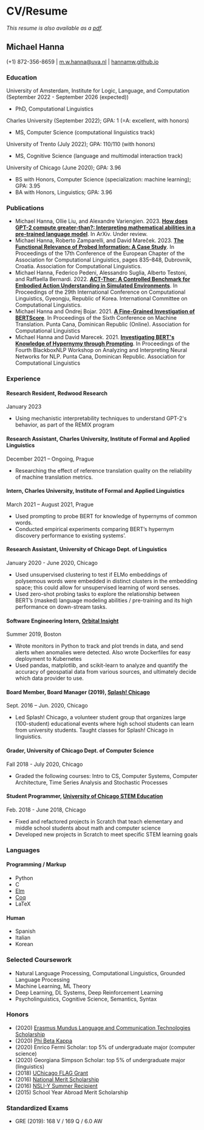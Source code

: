 # CV/Resume
*This resume is also available as a <a href="https://hannamw.github.io/resume/Michael_Hanna_Resume_2023.pdf">pdf</a>.*

## Michael Hanna
(+1) 872-356-8659 | m.w.hanna@uva.nl | <a href="hannamw.github.io">hannamw.github.io</a>

### Education
University of Amsterdam, Institute for Logic, Language, and Computation (September 2022 - September 2026 (expected))
- PhD, Computational Linguistics

Charles University (September 2022); GPA: 1 (=A: excellent, with honors)
- MS, Computer Science (computational linguistics track)

University of Trento (July 2022); GPA: 110/110 (with honors)
- MS, Cognitive Science (language and multimodal interaction track)

University of Chicago (June 2020); GPA: 3.96
- BS with Honors, Computer Science (specialization: machine learning); GPA: 3.95
- BA with Honors, Linguistics; GPA: 3.96

### Publications
- Michael Hanna, Ollie Liu, and Alexandre Variengien. 2023. [**How does GPT-2 compute greater-than?: Interpreting mathematical abilities in a pre-trained language model**](https://arxiv.org/abs/2305.00586). In ArXiv. Under review.
- Michael Hanna, Roberto Zamparelli, and David Mareček. 2023. [**The Functional Relevance of Probed Information: A Case Study**](https://aclanthology.org/2023.eacl-main.58/). In Proceedings of the 17th Conference of the European Chapter of the Association for Computational Linguistics, pages 835–848, Dubrovnik, Croatia. Association for Computational Linguistics.
- Michael Hanna, Federico Pedeni, Alessandro Suglia, Alberto Testoni, and Raffaella Bernardi. 2022. [**ACT-Thor: A Controlled Benchmark for Embodied Action Understanding in Simulated Environments**](https://aclanthology.org/2022.coling-1.495.pdf). In Proceedings of the 29th International Conference on Computational Linguistics, Gyeongju, Republic of Korea. International Committee on Computational Linguistics.
- Michael Hanna and Ondrej Bojar. 2021. [**A Fine-Grained Investigation of BERTScore**](https://www.statmt.org/wmt21/pdf/2021.wmt-1.59.pdf). In Proceedings of the Sixth Conference on Machine Translation. Punta Cana, Dominican Republic (Online). Association for Computational Linguistics
- Michael Hanna and David Marecek. 2021. [**Investigating BERT's Knowledge of Hypernymy through Prompting**](https://aclanthology.org/2021.blackboxnlp-1.20/). In Proceedings of the Fourth BlackboxNLP Workshop on Analyzing and Interpreting Neural Networks for NLP. Punta Cana, Dominican Republic. Association for Computational Linguistics

### Experience

#### Research Resident, Redwood Research 
January 2023
- Using mechanistic interpretability techniques to understand GPT-2's behavior, as part of the REMIX program

#### Research Assistant, Charles University, Institute of Formal and Applied Linguistics 
December 2021 – Ongoing, Prague
- Researching the effect of reference translation quality on the reliability of machine translation metrics.

#### Intern, Charles University, Institute of Formal and Applied Linguistics 
March 2021 – August 2021, Prague
- Used prompting to probe BERT for knowledge of hypernyms of common words.
- Conducted empirical experiments comparing BERT’s hypernym discovery performance to existing systems’.

#### Research Assistant, University of Chicago Dept. of Linguistics
January 2020 - June 2020, Chicago
- Used unsupervised clustering to test if ELMo embeddings of polysemous words were embedded in distinct clusters in the embedding space; this could allow for unsupervised learning of word senses.
- Used zero-shot probing tasks to explore the relationship between BERT’s (masked) language modeling abilities / pre-training and its high performance on down-stream tasks.

#### Software Engineering Intern, <a href='https://orbitalinsight.com/'>Orbital Insight</a>
Summer 2019, Boston
- Wrote monitors in Python to track and plot trends in data, and send alerts when anomalies were detected. Also wrote Dockerfiles for easy deployment to Kubernetes
- Used pandas, matplotlib, and scikit-learn to analyze and quantify the accuracy of geospatial data from various sources, and ultimately decide which data provider to use.

#### Board Member, Board Manager (2019), <a href='https://splashchicago.learningu.org/'>Splash! Chicago</a>
Sept. 2016 – Jun. 2020, Chicago
- Led Splash! Chicago, a volunteer student group that organizes large (100-student) educational events where
high school students can learn from university students. Taught classes for Splash! Chicago in linguistics.

#### Grader, University of Chicago Dept. of Computer Science 			
Fall 2018 - July 2020, Chicago
- Graded the following courses: Intro to CS, Computer Systems, Computer Architecture, Time Series Analysis and Stochastic Processes

#### Student Programmer, <a href='http://stemed.uchicago.edu/'>University of Chicago STEM Education</a>
Feb. 2018 - June 2018, Chicago
- Fixed and refactored projects in Scratch that teach elementary and middle school students about math and computer science
- Developed new projects in Scratch to meet specific STEM learning goals

### Languages
#### Programming / Markup
- Python
- C
- <a href='https://elm-lang.org/'>Elm</a>
- <a href='https://coq.inria.fr/'>Coq</a>
- LaTeX

#### Human
- Spanish
- Italian
- Korean

### Selected Coursework
- Natural Language Processing, Computational Linguistics, Grounded Language Processing
- Machine Learning, ML Theory
- Deep Learning, DL Systems, Deep Reinforcement Learning
- Psycholinguistics, Cognitive Science, Semantics, Syntax

### Honors
- (2020) <a href='https://lct-master.org/contents_2014/financial-info.php#Scholarships'> Erasmus Mundus Language and Communication Technologies Scholarship</a>
- (2020) <a href='https://www.pbk.org/About'>Phi Beta Kappa</a>
- (2020) Enrico Fermi Scholar: top 5% of undergraduate major (computer science)
- (2020) Georgiana Simpson Scholar: top 5% of undergraduate major (linguistics)
- (2018) <a href='https://study-abroad.uchicago.edu/summer-grant/foreign-language-acquisition-grant-flag'>UChicago FLAG Grant</a>
- (2016) <a href='https://www.nationalmerit.org/s/1758/interior.aspx?sid=1758&gid=2&pgid=424'>National Merit Scholarship</a>
- (2016) <a href='https://www.nsliforyouth.org/nsli-y/'>NSLI-Y Summer Recipient</a>
- (2015) School Year Abroad Merit Scholarship

### Standardized Exams
- GRE (2019): 168 V / 169 Q / 6.0 AW

